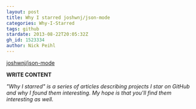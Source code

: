 ```yaml
---
layout: post
title: Why I starred joshwnj/json-mode
categories: Why-I-Starred
tags: github
stardate: 2013-08-22T20:05:32Z
gh_id: 1523334
author: Nick Peihl
---
```


[joshwnj/json-mode](star.repo.html_url)

**WRITE CONTENT**

*"Why I starred" is a series of articles describing projects I star on GitHub and why I found them interesting. My hope is that you'll find them interesting as well.*

